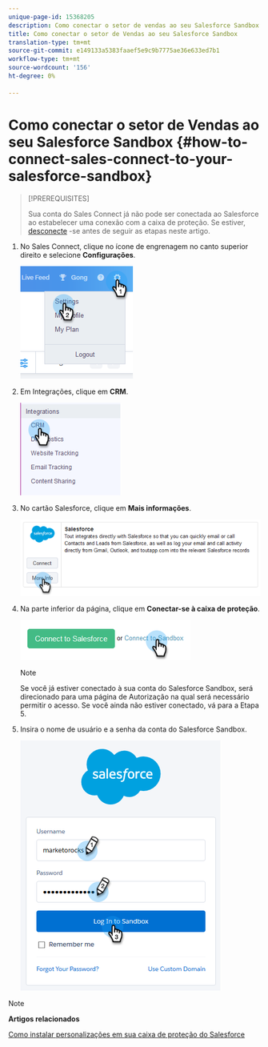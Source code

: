 ```yaml
---
unique-page-id: 15368205
description: Como conectar o setor de vendas ao seu Salesforce Sandbox - Documentos do Marketing Cloud - Documentação do produto
title: Como conectar o setor de Vendas ao seu Salesforce Sandbox
translation-type: tm+mt
source-git-commit: e149133a5383faaef5e9c9b7775ae36e633ed7b1
workflow-type: tm+mt
source-wordcount: '156'
ht-degree: 0%

---
```



# Como conectar o setor de Vendas ao seu Salesforce Sandbox {#how-to-connect-sales-connect-to-your-salesforce-sandbox}

>[!PREREQUISITES]
>
>Sua conta do Sales Connect já não pode ser conectada ao Salesforce ao estabelecer uma conexão com a caixa de proteção. Se estiver, [desconecte](http://docs.marketo.com/x/FoDq) -se antes de seguir as etapas neste artigo.

1. No Sales Connect, clique no ícone de engrenagem no canto superior direito e selecione **Configurações**.

   ![](assets/one-2.png)

1. Em Integrações, clique em **CRM**.

   ![](assets/two-2.png)

1. No cartão Salesforce, clique em **Mais informações**.

   ![](assets/three-2.png)

1. Na parte inferior da página, clique em **Conectar-se à caixa de proteção**.

   ![](assets/four-2.png)

   >[!NOTE]
   >
   >Se você já estiver conectado à sua conta do Salesforce Sandbox, será direcionado para uma página de Autorização na qual será necessário permitir o acesso. Se você ainda não estiver conectado, vá para a Etapa 5.

1. Insira o nome de usuário e a senha da conta do Salesforce Sandbox.

   ![](assets/five-2.png)

>[!NOTE]
>
>**Artigos relacionados**
>
>[Como instalar personalizações em sua caixa de proteção do Salesforce](http://docs.marketo.com/x/EIDq)

